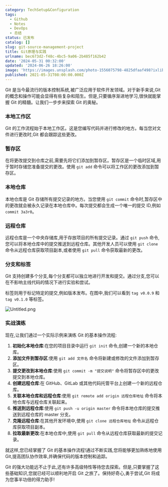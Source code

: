 ```yaml
---
category: TechSetup&Configuration
tags:
  - Github
  - Notes
  - DevOps
  - 总结
status: 已发布
catalog: []
slug: git-source-management-project
title: Git原理与实践
urlname: bec673d2-f48c-4bc5-9a06-2b485f162b42
date: '2024-05-31 00:32:00'
updated: '2024-06-26 18:26:00'
image: 'https://images.unsplash.com/photo-1556075798-4825dfaaf498?ixlib=rb-4.0.3&q=85&fm=jpg&crop=entropy&cs=srgb'
published: 2021-05-31T08:00:00.000Z
---
```


Git 是当今最流行的版本控制系统,被广泛应用于软件开发领域。对于新手来说,Git 的概念和操作可能会显得有些复杂和陌生。但是,只要循序渐进地学习,很快就能掌握 Git 的精髓。让我们一步步来探索 Git 的奥秘。


### 本地工作区


Git 的工作流程始于本地工作区。这是您编写代码并进行修改的地方。每当您对文件进行更改时,Git 都会跟踪这些更改。


### 暂存区


在将更改提交到仓库之前,需要先将它们添加到暂存区。暂存区是一个临时区域,用于暂时存储您准备提交的更改。使用 `git add` 命令可以将工作区的更改添加到暂存区。


### 本地仓库


本地仓库是 Git 存储所有提交记录的地方。当您使用 `git commit` 命令时,暂存区中的更改就会被永久记录在本地仓库中。每次提交都会生成一个唯一的提交 ID,例如 `commit 3a3r0`。


### 远程仓库


远程仓库是一个中央存储库,用于存放项目的所有提交记录。通过 `git push` 命令,您可以将本地仓库中的提交推送到远程仓库。其他开发人员可以使用 `git clone` 命令从远程仓库获取项目副本,或者使用 `git pull` 命令获取最新的更改。


### 分支和标签


Git 支持创建多个分支,每个分支都可以独立地进行开发和提交。通过分支,您可以在不影响主线代码的情况下进行实验和尝试。


标签则用于标记特定的提交,例如版本发布。在图中,我们可以看到 `tag v0.0.9` 和 `tag v0.1.0` 等标签。


![Untitled.png](https://prod-files-secure.s3.us-west-2.amazonaws.com/5d24fe63-e567-4804-86f9-9fdc62e13082/77b77e01-3aab-4add-bdbd-7f489727861d/Untitled.png?X-Amz-Algorithm=AWS4-HMAC-SHA256&X-Amz-Content-Sha256=UNSIGNED-PAYLOAD&X-Amz-Credential=ASIAZI2LB466SELBPYUU%2F20250304%2Fus-west-2%2Fs3%2Faws4_request&X-Amz-Date=20250304T213341Z&X-Amz-Expires=3600&X-Amz-Security-Token=IQoJb3JpZ2luX2VjEL3%2F%2F%2F%2F%2F%2F%2F%2F%2F%2FwEaCXVzLXdlc3QtMiJHMEUCIFGWDDuhOzuHoBrESgQF%2FIPUZ8CqunbTHzrQMiOKuqRpAiEA6SdyzUlXMB7pCUGhALhd2y75j8xjsQwvOQ8uJE9QMHMqiAQI9v%2F%2F%2F%2F%2F%2F%2F%2F%2F%2FARAAGgw2Mzc0MjMxODM4MDUiDCDRsw73Nv7OYGbUCircA4c7qZpAyocbOlx0GVnjlgSQTCQNAw4qwNedIpzMqGZEV10BWGmy4Fs9GO0shRCOrYQU6NOgvd%2F5TxbAzFr7w%2FS2M4QDt2AEP%2FxOcCO6GGOsX%2FB17Ruv2ezK1n6h7p5fxPXhR5uH7Z4aMzTXnLZ9CV1p7B237xhNzL45xXbXxdbGp4kvHvMCq%2Fi1A6SuXVhhtgMSkAPOAU28DKMt1oASwx6DxVjpntFALg2cdK9fstcGtNbhU6Rj7B3aGe%2Bmo178A%2B%2BA%2BK19S6xOt63otFjt7gN%2F%2B1iLIoKZC3AQUeo4mDavyuqy0mCDr8xd0ejubq0bbvru75Bh1hwyA7M5Zf6zdu4pEBsZQOpQW7T5bGaqPJa3fHZiRXAn1TX%2BjAfqRaD2oa3pysKaTEuWFBBHFB%2BBhePsc2gFCH8Gn8GcVj9cziwuvky6B3OPUn76tOhbqKcuGdz09i9zbkrFh7iwPrpOV3fDGATPPc6ySyZjoby4hJ988vdm88EBL%2Fmizp%2Fla40g77rsGguFvwZewe27vgteST%2FMP3mY0ZC9qQyBNP%2FP2NGTZXF0qr4Vrh1dR37G4ZhDSada6WDCYbgwkLa8HHuhZH7lJO54%2FsNElLX3LTcSQtyhIyigMBqoaG8WifUAMPPanb4GOqUBkGOZWsN4CP467PCPpfngoT3wxTbQC3HudY%2F4EWr935ffKoB9q2naUBcCZGMvP%2BvdSIWpoM4BywwSLhuWLthOoOp0rlxMMvxnhKv49vL2h9Ph8T6UYLGN8ei3WXVJH4zGz1rCJFIVmhAl8Kk4MiKJWZv%2FNUX%2B0ZsofGDTRCtqJ2KiWfrIXO%2B%2Fvxaza%2BzbrruWvgzdJX4E2Mv2LF3pMSe5a9Hwujd3&X-Amz-Signature=1d674bfcc813ab2c027f3c4cbaa59685849b9fe21aa465a016622f28ede57247&X-Amz-SignedHeaders=host&x-id=GetObject)


### 实战演练


现在,让我们通过一个实际示例来演练 Git 的基本操作流程:

1. **初始化本地仓库**:在您的项目目录中运行 `git init` 命令,创建一个新的本地仓库。
2. **添加文件到暂存区**:使用 `git add 文件名` 命令将新建或修改的文件添加到暂存区。
3. **提交更改到本地仓库**:使用 `git commit -m "提交说明"` 命令将暂存区中的更改提交到本地仓库。
4. **创建远程仓库**:在 GitHub、GitLab 或其他代码托管平台上创建一个新的远程仓库。
5. **关联本地仓库和远程仓库**:使用 `git remote add origin 远程仓库地址` 命令将本地仓库与远程仓库关联起来。
6. **推送到远程仓库**:使用 `git push -u origin master` 命令将本地仓库的提交推送到远程仓库的 master 分支。
7. **克隆远程仓库**:在其他开发环境中,使用 `git clone 远程仓库地址` 命令从远程仓库获取项目副本。
8. **拉取最新更改**:在本地仓库中,使用 `git pull` 命令从远程仓库获取最新的提交记录。

就这样,您已经掌握了 Git 的基本操作流程!通过不断实践,您将能够更加熟练地使用 Git,提高团队协作效率,并确保代码的版本控制和追踪。


Git 的强大功能远不止于此,还有许多高级特性等待您去探索。但是,只要掌握了这些基础知识,您就已经可以顺利地开启 Git 之旅了。保持好奇心,勇于尝试,Git 将成为您事半功倍的得力助手!

